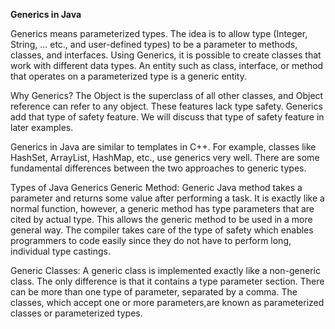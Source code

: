__Generics in Java__

Generics means parameterized types. The idea is to allow type (Integer, String, … etc., and user-defined types) to be a parameter to methods, classes, and interfaces. Using Generics, it is possible to create classes that work with different data types. An entity such as class, interface, or method that operates on a parameterized type is a generic entity.

Why Generics? The Object is the superclass of all other classes, and Object reference can refer to any object. These features lack type safety. Generics add that type of safety feature. We will discuss that type of safety feature in later examples.

Generics in Java are similar to templates in C++. For example, classes like HashSet, ArrayList, HashMap, etc., use generics very well. There are some fundamental differences between the two approaches to generic types.

Types of Java Generics Generic Method: Generic Java method takes a parameter and returns some value after performing a task. It is exactly like a normal function, however, a generic method has type parameters that are cited by actual type. This allows the generic method to be used in a more general way. The compiler takes care of the type of safety which enables programmers to code easily since they do not have to perform long, individual type castings.

Generic Classes: A generic class is implemented exactly like a non-generic class. The only difference is that it contains a type parameter section. There can be more than one type of parameter, separated by a comma. The classes, which accept one or more parameters, ​are known as parameterized classes or parameterized types.

